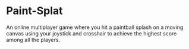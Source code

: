 # Paint-Splat
An online multiplayer game where you hit a paintball splash on a moving canvas using your joystick and crosshair to achieve the highest score among all the players.
